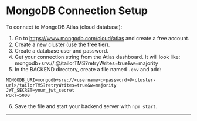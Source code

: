 # MongoDB Connection Setup

To connect to MongoDB Atlas (cloud database):

1. Go to https://www.mongodb.com/cloud/atlas and create a free account.
2. Create a new cluster (use the free tier).
3. Create a database user and password.
4. Get your connection string from the Atlas dashboard. It will look like:
   mongodb+srv://<username>:<password>@<cluster-url>/tailorTMS?retryWrites=true&w=majority
5. In the BACKEND directory, create a file named `.env` and add:

```
MONGODB_URI=mongodb+srv://<username>:<password>@<cluster-url>/tailorTMS?retryWrites=true&w=majority
JWT_SECRET=your_jwt_secret
PORT=5000
```

6. Save the file and start your backend server with `npm start`.

--- 